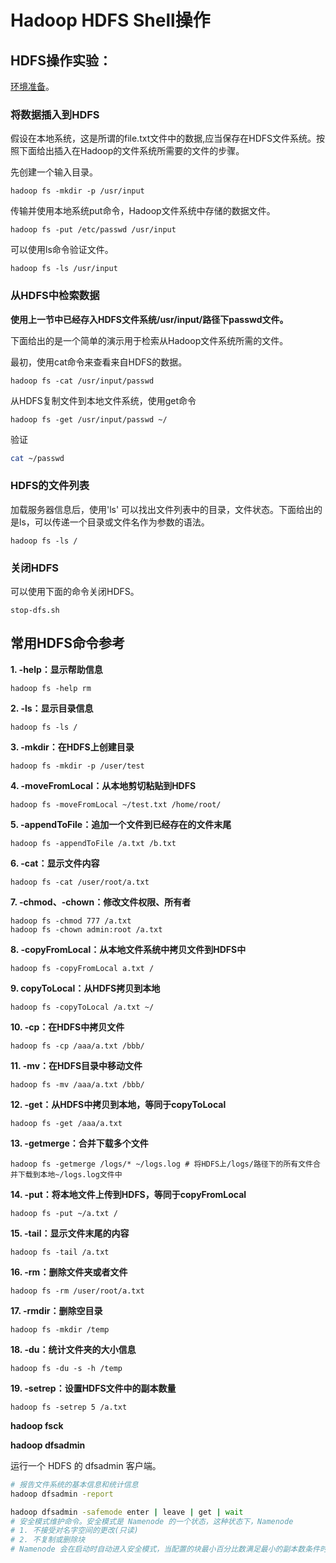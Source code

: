 # Hadoop HDFS Shell操作

## HDFS操作实验：

[环境准备](./setup.html)。

### 将数据插入到HDFS

假设在本地系统，这是所谓的file.txt文件中的数据,应当保存在HDFS文件系统。按照下面给出插入在Hadoop的文件系统所需要的文件的步骤。

先创建一个输入目录。

```
hadoop fs -mkdir -p /usr/input
```

传输并使用本地系统put命令，Hadoop文件系统中存储的数据文件。

```
hadoop fs -put /etc/passwd /usr/input
```

可以使用ls命令验证文件。

```
hadoop fs -ls /usr/input
```

### 从HDFS中检索数据

**使用上一节中已经存入HDFS文件系统/usr/input/路径下passwd文件。**

下面给出的是一个简单的演示用于检索从Hadoop文件系统所需的文件。

最初，使用cat命令来查看来自HDFS的数据。

```
hadoop fs -cat /usr/input/passwd
```

从HDFS复制文件到本地文件系统，使用get命令

```
hadoop fs -get /usr/input/passwd ~/
```

验证

```bash
cat ~/passwd
```

### HDFS的文件列表

加载服务器信息后，使用'ls' 可以找出文件列表中的目录，文件状态。下面给出的是ls，可以传递一个目录或文件名作为参数的语法。

```
hadoop fs -ls /
```

### 关闭HDFS

可以使用下面的命令关闭HDFS。

```
stop-dfs.sh
```



## 常用HDFS命令参考

**1. -help：显示帮助信息**

```
hadoop fs -help rm
```

 **2. -ls：显示目录信息**

```
hadoop fs -ls /
```

 **3. -mkdir：在HDFS上创建目录**

```
hadoop fs -mkdir -p /user/test
```

 **4. -moveFromLocal：从本地剪切粘贴到HDFS**

```
hadoop fs -moveFromLocal ~/test.txt /home/root/
```

 **5. -appendToFile：追加一个文件到已经存在的文件末尾**

```
hadoop fs -appendToFile /a.txt /b.txt
```

 **6. -cat：显示文件内容**

```
hadoop fs -cat /user/root/a.txt
```

 **7. -chmod、-chown：修改文件权限、所有者**

```
hadoop fs -chmod 777 /a.txt
hadoop fs -chown admin:root /a.txt
```

 **8. -copyFromLocal：从本地文件系统中拷贝文件到HDFS中**

```
hadoop fs -copyFromLocal a.txt /
```

 **9. copyToLocal：从HDFS拷贝到本地**

```
hadoop fs -copyToLocal /a.txt ~/
```

 **10. -cp：在HDFS中拷贝文件**

```
hadoop fs -cp /aaa/a.txt /bbb/
```

 **11. -mv：在HDFS目录中移动文件**

```
hadoop fs -mv /aaa/a.txt /bbb/ 
```

 **12. -get：从HDFS中拷贝到本地，等同于copyToLocal**

```
hadoop fs -get /aaa/a.txt
```

 **13. -getmerge：合并下载多个文件**

```
hadoop fs -getmerge /logs/* ~/logs.log # 将HDFS上/logs/路径下的所有文件合并下载到本地~/logs.log文件中
```

 **14. -put：将本地文件上传到HDFS，等同于copyFromLocal**

```
hadoop fs -put ~/a.txt /
```

 **15. -tail：显示文件末尾的内容** 

```
hadoop fs -tail /a.txt
```

 **16. -rm：删除文件夹或者文件**

```
hadoop fs -rm /user/root/a.txt
```

 **17. -rmdir：删除空目录**

```
hadoop fs -mkdir /temp
```

 **18. -du：统计文件夹的大小信息**

```
hadoop fs -du -s -h /temp
```

 **19. -setrep：设置HDFS文件中的副本数量**

```
hadoop fs -setrep 5 /a.txt
```

**hadoop fsck**

**hadoop dfsadmin**

运行一个 HDFS 的 dfsadmin 客户端。

```bash
# 报告文件系统的基本信息和统计信息
hadoop dfsadmin -report

hadoop dfsadmin -safemode enter | leave | get | wait
# 安全模式维护命令。安全模式是 Namenode 的一个状态，这种状态下，Namenode
# 1. 不接受对名字空间的更改(只读)
# 2. 不复制或删除块
# Namenode 会在启动时自动进入安全模式，当配置的块最小百分比数满足最小的副本数条件时，会自动离开安全模式。安全模式可以手动进入，但是这样的话也必须手动关闭安全模式。
```
